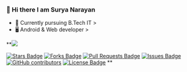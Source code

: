 ### 👋 Hi there I am Surya Narayan 



- 📜 Currently pursuing B.Tech IT >
- 🖥️ Android & Web developer >

**<img src="https://github-readme-stats.vercel.app/api?username=suryanarayanms&&show_icons=true&title_color=ffffff&icon_color=bb2acf&text_color=daf7dc&bg_color=151515">


<a href="https://github.com/suryanarayanms/awesome-github-profile-readme/stargazers"><img src="https://img.shields.io/github/stars/suryanarayanms/awesome-github-profile-readme" alt="Stars Badge"/></a>
<a href="https://github.com/suryanarayanms/awesome-github-profile-readme/network/members"><img src="https://img.shields.io/github/forks/suryanarayanms/awesome-github-profile-readme" alt="Forks Badge"/></a>
<a href="https://github.com/suryanarayanms/awesome-github-profile-readme/pulls"><img src="https://img.shields.io/github/issues-pr/suryanarayanms/awesome-github-profile-readme" alt="Pull Requests Badge"/></a>
<a href="https://github.com/suryanarayanms/awesome-github-profile-readme/issues"><img src="https://img.shields.io/github/issues/suryanarayanms/awesome-github-profile-readme" alt="Issues Badge"/></a>
<a href="https://github.com/suryanarayanms/awesome-github-profile-readme/graphs/contributors"><img alt="GitHub contributors" src="https://img.shields.io/github/contributors/suryanarayanms/awesome-github-profile-readme?color=2b9348"></a>
<a href="https://github.com/suryanarayanms/awesome-github-profile-readme/blob/master/LICENSE"><img src="https://img.shields.io/github/license/suryanarayanms/awesome-github-profile-readme?color=2b9348" alt="License Badge"/></a>
**
